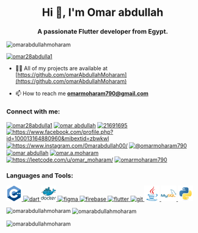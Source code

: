 <h1 align="center">Hi 👋, I'm Omar abdullah</h1>
<h3 align="center">A passionate Flutter developer from Egypt.</h3>

<p align="left"> <img src="https://komarev.com/ghpvc/?username=omarabdullahmoharam&label=Profile%20views&color=0e75b6&style=flat" alt="omarabdullahmoharam" /> </p>

<p align="left"> <a href="https://twitter.com/omar28abdulla1" target="blank"><img src="https://img.shields.io/twitter/follow/omar28abdulla1?logo=twitter&style=for-the-badge" alt="omar28abdulla1" /></a> </p>

- 👨‍💻 All of my projects are available at [https://github.com/omarAbdullahMoharam](https://github.com/omarAbdullahMoharam)

- 📫 How to reach me **omarmoharam790@gmail.com**

<h3 align="left">Connect with me:</h3>
<p align="left">
<a href="https://twitter.com/omar28abdulla1" target="blank"><img align="center" src="https://raw.githubusercontent.com/rahuldkjain/github-profile-readme-generator/master/src/images/icons/Social/twitter.svg" alt="omar28abdulla1" height="30" width="40" /></a>
<a href="https://linkedin.com/in/omar abdullah" target="blank"><img align="center" src="https://raw.githubusercontent.com/rahuldkjain/github-profile-readme-generator/master/src/images/icons/Social/linked-in-alt.svg" alt="omar abdullah" height="30" width="40" /></a>
<a href="https://stackoverflow.com/users/21691695" target="blank"><img align="center" src="https://raw.githubusercontent.com/rahuldkjain/github-profile-readme-generator/master/src/images/icons/Social/stack-overflow.svg" alt="21691695" height="30" width="40" /></a>
<a href="https://fb.com/https://www.facebook.com/profile.php?id=100013164880960&mibextid=zbwkwl" target="blank"><img align="center" src="https://raw.githubusercontent.com/rahuldkjain/github-profile-readme-generator/master/src/images/icons/Social/facebook.svg" alt="https://www.facebook.com/profile.php?id=100013164880960&mibextid=zbwkwl" height="30" width="40" /></a>
<a href="https://instagram.com/https://www.instagram.com/0marabdullah00/" target="blank"><img align="center" src="https://raw.githubusercontent.com/rahuldkjain/github-profile-readme-generator/master/src/images/icons/Social/instagram.svg" alt="https://www.instagram.com/0marabdullah00/" height="30" width="40" /></a>
<a href="https://medium.com/@omarmoharam790" target="blank"><img align="center" src="https://raw.githubusercontent.com/rahuldkjain/github-profile-readme-generator/master/src/images/icons/Social/medium.svg" alt="@omarmoharam790" height="30" width="40" /></a>
<a href="https://www.youtube.com/c/omar abdullah" target="blank"><img align="center" src="https://raw.githubusercontent.com/rahuldkjain/github-profile-readme-generator/master/src/images/icons/Social/youtube.svg" alt="omar abdullah" height="30" width="40" /></a>
<a href="https://codeforces.com/profile/omar.a.moharam" target="blank"><img align="center" src="https://raw.githubusercontent.com/rahuldkjain/github-profile-readme-generator/master/src/images/icons/Social/codeforces.svg" alt="omar.a.moharam" height="30" width="40" /></a>
<a href="https://www.leetcode.com/https://leetcode.com/u/omar_moharam/" target="blank"><img align="center" src="https://raw.githubusercontent.com/rahuldkjain/github-profile-readme-generator/master/src/images/icons/Social/leet-code.svg" alt="https://leetcode.com/u/omar_moharam/" height="30" width="40" /></a>
<a href="https://auth.geeksforgeeks.org/user/omarmoharam790" target="blank"><img align="center" src="https://raw.githubusercontent.com/rahuldkjain/github-profile-readme-generator/master/src/images/icons/Social/geeks-for-geeks.svg" alt="omarmoharam790" height="30" width="40" /></a>
</p>

<h3 align="left">Languages and Tools:</h3>
<p align="left"> <a href="https://www.w3schools.com/cpp/" target="_blank" rel="noreferrer"> <img src="https://raw.githubusercontent.com/devicons/devicon/master/icons/cplusplus/cplusplus-original.svg" alt="cplusplus" width="40" height="40"/> </a> <a href="https://dart.dev" target="_blank" rel="noreferrer"> <img src="https://www.vectorlogo.zone/logos/dartlang/dartlang-icon.svg" alt="dart" width="40" height="40"/> </a> <a href="https://www.docker.com/" target="_blank" rel="noreferrer"> <img src="https://raw.githubusercontent.com/devicons/devicon/master/icons/docker/docker-original-wordmark.svg" alt="docker" width="40" height="40"/> </a> <a href="https://www.figma.com/" target="_blank" rel="noreferrer"> <img src="https://www.vectorlogo.zone/logos/figma/figma-icon.svg" alt="figma" width="40" height="40"/> </a> <a href="https://firebase.google.com/" target="_blank" rel="noreferrer"> <img src="https://www.vectorlogo.zone/logos/firebase/firebase-icon.svg" alt="firebase" width="40" height="40"/> </a> <a href="https://flutter.dev" target="_blank" rel="noreferrer"> <img src="https://www.vectorlogo.zone/logos/flutterio/flutterio-icon.svg" alt="flutter" width="40" height="40"/> </a> <a href="https://git-scm.com/" target="_blank" rel="noreferrer"> <img src="https://www.vectorlogo.zone/logos/git-scm/git-scm-icon.svg" alt="git" width="40" height="40"/> </a> <a href="https://www.java.com" target="_blank" rel="noreferrer"> <img src="https://raw.githubusercontent.com/devicons/devicon/master/icons/java/java-original.svg" alt="java" width="40" height="40"/> </a> <a href="https://www.mysql.com/" target="_blank" rel="noreferrer"> <img src="https://raw.githubusercontent.com/devicons/devicon/master/icons/mysql/mysql-original-wordmark.svg" alt="mysql" width="40" height="40"/> </a> <a href="https://www.python.org" target="_blank" rel="noreferrer"> <img src="https://raw.githubusercontent.com/devicons/devicon/master/icons/python/python-original.svg" alt="python" width="40" height="40"/> </a> </p>

<p><img align="left" src="https://github-readme-stats.vercel.app/api/top-langs?username=omarabdullahmoharam&show_icons=true&locale=en&layout=compact" alt="omarabdullahmoharam" /></p>

<p>&nbsp;<img align="center" src="https://github-readme-stats.vercel.app/api?username=omarabdullahmoharam&show_icons=true&locale=en" alt="omarabdullahmoharam" /></p>

<p><img align="center" src="https://github-readme-streak-stats.herokuapp.com/?user=omarabdullahmoharam&" alt="omarabdullahmoharam" /></p>

